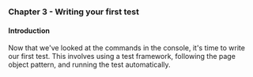 ### Chapter 3 - Writing your first test

#### Introduction

Now that we've looked at the commands in the console,
it's time to write our first test. This involves using a test framework,
following the page object pattern, and running the test automatically.